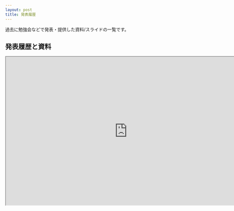 ```yaml
---
layout: post
title: 発表履歴
---
```


過去に勉強会などで発表・提供した資料/スライドの一覧です。

## 発表履歴と資料


<iframe 
  src="https://docs.google.com/spreadsheets/d/10rroSv-xLTuIpSHqPyzrn7qEaMmV6T5ucq53iMEqQW8/pubhtml?gid=0&amp;single=true&amp;widget=true&amp;headers=false"
  width="775"
  height="475"
>
</iframe>
